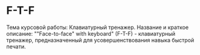 # F-T-F
Тема курсовой работы: Клавиатурный тренажер.
Название и краткое описание:
""Face-to-face" with keyboard" (F-T-F) - клавиатурный тренажер, предназначенный для усовершенствования навыка быстрой печати. 
